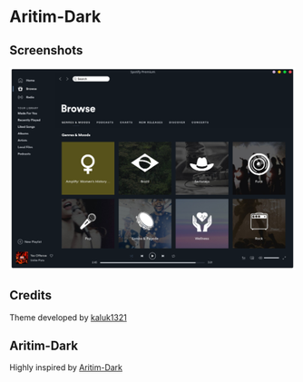 # Aritim-Dark

## Screenshots

![Aritim-Dark](screenshot.png)

## Credits
Theme developed by [kaluk1321](https://github.com/kaluk1321)

## Aritim-Dark
Highly inspired by [Aritim-Dark](https://github.com/Mrcuve0/Aritim-Dark)
